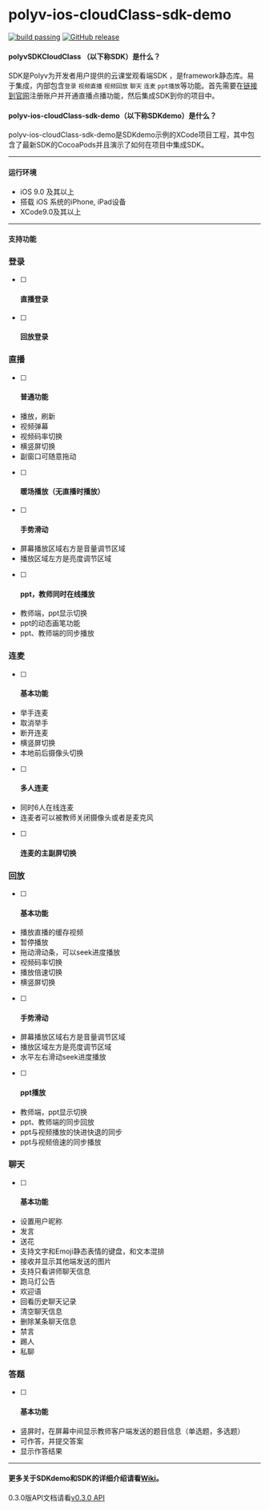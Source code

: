# polyv-ios-cloudClass-sdk-demo

[![build passing](https://img.shields.io/badge/build-passing-brightgreen.svg)](#)
[![GitHub release](https://img.shields.io/badge/release-v0.3.0-blue.svg)](https://github.com/polyv/polyv-ios-cloudClass-sdk-demo)
#### polyvSDKCloudClass （以下称SDK）是什么？

SDK是Polyv为开发者用户提供的云课堂观看端SDK ，是framework静态库。易于集成，内部包含`登录` `视频直播`  `视频回放`   `聊天`  `连麦` `ppt播放`等功能。首先需要在[链接到官网](www.polyv.net)注册账户并开通直播点播功能，然后集成SDK到你的项目中。
#### polyv-ios-cloudClass-sdk-demo（以下称**SDKdemo**）是什么？
polyv-ios-cloudClass-sdk-demo是SDKdemo示例的XCode项目工程，其中包含了最新SDK的CocoaPods并且演示了如何在项目中集成SDK。
***
#### 运行环境
* iOS 9.0 及其以上
* 搭载 iOS 系统的iPhone, iPad设备
* XCode9.0及其以上
***
#### 支持功能

### 登录

- [ ] #### 直播登录

- [ ] #### 回放登录

### 直播

- [ ] #### 普通功能
- 播放，刷新
- 视频弹幕
- 视频码率切换
- 横竖屏切换
- 副窗口可随意拖动

- [ ] #### 暖场播放（无直播时播放）

- [ ] #### 手势滑动
- 屏幕播放区域右方是音量调节区域
- 播放区域左方是亮度调节区域

- [ ] #### ppt，教师同时在线播放
- 教师端，ppt显示切换
- ppt的动态画笔功能
- ppt、教师端的同步播放

### 连麦
- [ ] #### 基本功能
- 举手连麦
- 取消举手
- 断开连麦
- 横竖屏切换
- 本地前后摄像头切换

- [ ] #### 多人连麦
- 同时6人在线连麦
- 连麦者可以被教师关闭摄像头或者是麦克风

- [ ] #### 连麦的主副屏切换

### 回放
- [ ] #### 基本功能
- 播放直播的缓存视频
- 暂停播放
- 拖动滑动条，可以seek进度播放
- 视频码率切换
- 播放倍速切换
- 横竖屏切换

- [ ] #### 手势滑动
- 屏幕播放区域右方是音量调节区域
- 播放区域左方是亮度调节区域
- 水平左右滑动seek进度播放

- [ ] #### ppt播放
- 教师端，ppt显示切换
- ppt、教师端的同步回放
- ppt与视频播放的快进快退的同步
- ppt与视频倍速的同步播放

### 聊天
- [ ] #### 基本功能
- 设置用户昵称
- 发言
- 送花
- 支持文字和Emoji静态表情的键盘，和文本混排
- 接收并显示其他端发送的图片
- 支持只看讲师聊天信息
- 跑马灯公告
- 欢迎语
- 回看历史聊天记录
- 清空聊天信息
- 删除某条聊天信息
- 禁言
- 踢人
- 私聊

### 答题
- [ ] #### 基本功能
- 竖屏时，在屏幕中间显示教师客户端发送的题目信息（单选题，多选题）
- 可作答，并提交答案
- 显示作答结果




***
#### 更多关于SDKdemo和SDK的详细介绍请看[Wiki](https://github.com/polyv/polyv-ios-cloudClass-sdk-demo/wiki)。

0.3.0版API文档请看[v0.3.0 API](http://repo.polyv.net/ios/cloudclass/javadoc/0.3.0/index.html)

